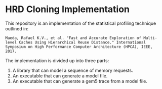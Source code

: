 # HRD Cloning Implementation

This repository is an implementation of the statistical profiling technique outlined in:

    Maeda, Rafael K.V., et al. "Fast and Accurate Exploration of Multi-level Caches Using Hierarchical Reuse Distance." International Symposium on High Performance Computer Architecture (HPCA), IEEE, 2017.

The implementation is divided up into three parts:

1. A library that can model a sequence of memory requests.
2. An executable that can generate a model file.
3. An executable that can generate a gem5 trace from a model file.

